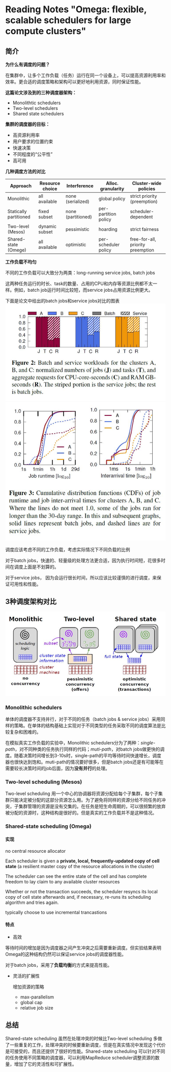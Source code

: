 # Reading Notes "Omega: flexible, scalable schedulers for large compute clusters"

## 简介

**为什么有调度的问题？**

在集群中，让多个工作负载（任务）运行在同一个设备上，可以提高资源利用率和效率。更合适的调度策略和架构可以更好地利用资源，同时保证性能。

**这篇论文涉及到的三种调度器架构：**

+ Monolithtic schedulers
+ Two-level schedulers
+ Shared state schedulers
  
**集群的调度器的目标：**

+ 高资源利用率
+ 用户要求的位置约束
+ 快速决策
+ 不同程度的“公平性”
+ 高可用

**几种调度方法的对比**

Approach | Resource choice | Interference | Alloc. granularity | Cluster-wide policies
-|-|-|-|-
Monolithic | all available | none (serialized) | global policy | strict priority (preemption)
Statically partitioned | fixed subset | none (partitioned) | per-partition policy | scheduler-dependent
Two-level (Mesos) | dynamic subset | pessimistic | hoarding | strict fairness
Shared-state (Omege) | all available | optimistic | per-scheduler policy | free-for-all, priority preemption  

**工作负载不均匀**

不同的工作负载可以大致分为两类：long-running service jobs, batch jobs

这两种任务运行的时长、task的数量、占用的CPU和内存等资源比例都不太一样。例如，batch job运行时间比较短，而service jobs占用资源比例更大。

下面是论文中给出的batch jobs和service jobs对比的图表
![pic](Files_pic/o_batch_service.jpg)
![pic](Files_pic/o_cdf.jpg)

调度应该考虑不同的工作负载，考虑实际情况下不同负载的比例

对于batch jobs，快速的、轻量级的处理方法更合适，因为执行时间短，花很多时间在调度上面是不划算的。

对于service jobs， 因为会运行很长时间，所以应该比较谨慎的进行调度，来保证可用性和性能。

## 3种调度架构对比

![pic](Files_pic/o_three.jpg)

### Monolithic schedulers

单体的调度器不支持并行，对于不同的任务（batch jobs & service jobs）采用同样的策略。在单体的结构基础上实现对于不同类型的任务采取不同的调度算法是比较复杂和困难的。

在模拟真实工作负载的实验中，Monolithic schedulers分为了两种：*single-path*，对不同种类的任务执行同样的代码；*muti-path*，对batch jobs做更快的调度。随着决策时间增长到3-10s时，single-path的平均等待时间快速增长，调度器也很快达到饱和。muti-path的情况要好很多，但是batch jobs还是有可能等在需要较长决策时间的job后面，因为**没有并行**的处理。

### Two-level scheduling (Mesos)

Two-level scheduling 用一个中心的协调器将资源分配给每个子集群，每个子集群只能决定被分配的这部分资源怎么用。为了避免将同样的资源分给不同任务的冲突，子集群管理的资源是没有交集的。在任务是短生命周期的，可以很频繁的放弃被分配的资源时，这种结构是很好的。但是真实的工作负载并不是这种情况。

### Shared-state scheduling (Omega)

#### 实现

no central resource allocator

Each scheduler is given a **private, local, frequently-updated copy of cell state** (a resilient master copy of the resource allocations in the cluster)

The scheduler can see the entire state of the cell and has complete freedom to lay claim to any available cluster resources

Whether or not the transaction succeeds, the scheduler resyncs its local copy of cell state afterwards and, if necessary, re-runs its scheduling algorithm and tries again.

typically choose to use incremental trancastions

#### 特点

+ 高效

等待时间的增加是因为调度器之间产生冲突之后需要重新调度。但实验结果表明Omega的这种结构仍然可以保证service jobs的调度器性能。

对于batch jobs，采用了**负载均衡**的方式来提高性能。

+ 灵活的扩展性
  
  增加资源的策略

  + max-parallelism
  + global cap
  + relative job size
  
## 总结

Shared-state scheduling 虽然在处理冲突的时候比Two-level scheduling 多做了一些重复的工作，处理冲突的时候要重新调度，但是在真实情况中发现这个代价是可接受的，而且还提供了很好的性能。Shared-state scheduling 可以针对不同的任务使用不同策略的调度器，可以利用MapReduce scheduler调整资源的数量，增加了它的灵活性和可扩展性。
